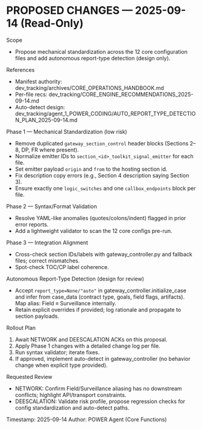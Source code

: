 # PROPOSED CHANGES — 2025-09-14 (Read-Only)

Scope
- Propose mechanical standardization across the 12 core configuration files and add autonomous report-type detection (design only).

References
- Manifest authority: dev_tracking/archives/CORE_OPERATIONS_HANDBOOK.md
- Per-file recs: dev_tracking/CORE_ENGINE_RECOMMENDATIONS_2025-09-14.md
- Auto-detect design: dev_tracking/agent_1_POWER_CODING/AUTO_REPORT_TYPE_DETECTION_PLAN_2025-09-14.md

Phase 1 — Mechanical Standardization (low risk)
- Remove duplicated `gateway_section_control` header blocks (Sections 2–8, DP, FR where present).
- Normalize emitter IDs to `section_<id>_toolkit_signal_emitter` for each file.
- Set emitter payload `origin` and `from` to the hosting section id.
- Fix description copy errors (e.g., Section 4 description saying Section 3).
- Ensure exactly one `logic_switches` and one `callbox_endpoints` block per file.

Phase 2 — Syntax/Format Validation
- Resolve YAML-like anomalies (quotes/colons/indent) flagged in prior error reports.
- Add a lightweight validator to scan the 12 core configs pre-run.

Phase 3 — Integration Alignment
- Cross-check section IDs/labels with gateway_controller.py and fallback files; correct mismatches.
- Spot-check TOC/CP label coherence.

Autonomous Report-Type Detection (design for review)
- Accept `report_type=None/"auto"` in gateway_controller.initialize_case and infer from case_data (contract type, goals, field flags, artifacts). Map alias: Field ≡ Surveillance internally.
- Retain explicit overrides if provided; log rationale and propagate to section payloads.

Rollout Plan
1) Await NETWORK and DEESCALATION ACKs on this proposal.
2) Apply Phase 1 changes with a detailed change log per file.
3) Run syntax validator; iterate fixes.
4) If approved, implement auto-detect in gateway_controller (no behavior change when explicit type provided).

Requested Review
- NETWORK: Confirm Field/Surveillance aliasing has no downstream conflicts; highlight API/transport constraints.
- DEESCALATION: Validate risk profile, propose regression checks for config standardization and auto-detect paths.

Timestamp: 2025-09-14
Author: POWER Agent (Core Functions)

